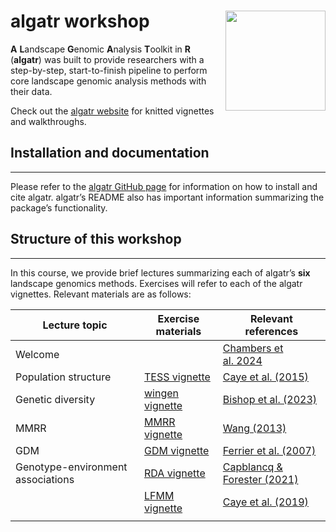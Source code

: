 
<!-- README.md is generated from README.Rmd. Please edit that file -->

# algatr workshop <img src="man/figures/logo.png" align="right" height="160"/>

**A** **L**andscape **G**enomic **A**nalysis **T**oolkit in **R**
(**algatr**) was built to provide researchers with a step-by-step,
start-to-finish pipeline to perform core landscape genomic analysis
methods with their data.

Check out the [algatr website](thewanglab.github.io/algatr/) for knitted
vignettes and walkthroughs.

## Installation and documentation

------------------------------------------------------------------------

Please refer to the [algatr GitHub
page](https://github.com/TheWangLab/algatr) for information on how to
install and cite algatr. algatr’s README also has important information
summarizing the package’s functionality.

## Structure of this workshop

------------------------------------------------------------------------

In this course, we provide brief lectures summarizing each of algatr’s
**six** landscape genomics methods. Exercises will refer to each of the
algatr vignettes. Relevant materials are as follows:

| Lecture topic                     | Exercise materials                                                                   | Relevant references                                                                                    |
|-----------------------------------|--------------------------------------------------------------------------------------|--------------------------------------------------------------------------------------------------------|
| Welcome                           |                                                                                      | [Chambers et al. 2024](https://onlinelibrary.wiley.com/doi/10.1111/1755-0998.13884)                    |
| Population structure              | [TESS vignette](https://thewanglab.github.io/algatr/articles/TESS_vignette.html)     | [Caye et al. (2015)](https://onlinelibrary.wiley.com/doi/10.1111/1755-0998.12471)                      |
| Genetic diversity                 | [wingen vignette](https://thewanglab.github.io/algatr/articles/wingen_vignette.html) | [Bishop et al. (2023)](https://besjournals.onlinelibrary.wiley.com/doi/10.1111/2041-210X.14090)        |
| MMRR                              | [MMRR vignette](https://thewanglab.github.io/algatr/articles/MMRR_vignette.html)     | [Wang (2013)](https://academic.oup.com/evolut/article/67/12/3403/6851376?login=false)                  |
| GDM                               | [GDM vignette](https://thewanglab.github.io/algatr/articles/GDM_vignette.html)       | [Ferrier et al. (2007)](https://onlinelibrary.wiley.com/doi/10.1111/j.1472-4642.2007.00341.x)          |
| Genotype-environment associations | [RDA vignette](https://thewanglab.github.io/algatr/articles/RDA_vignette.html)       | [Capblancq & Forester (2021)](https://besjournals.onlinelibrary.wiley.com/doi/10.1111/2041-210X.13722) |
|                                   | [LFMM vignette](https://thewanglab.github.io/algatr/articles/LFMM_vignette.html)     | [Caye et al. (2019)](https://academic.oup.com/mbe/article/36/4/852/5290100?login=false)                |
|                                   |                                                                                      |                                                                                                        |
